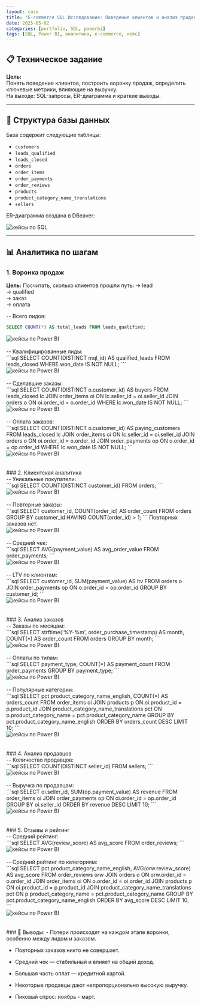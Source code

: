 ```yaml
---
layout: case
title: "E-commerce SQL Исследование: Поведение клиентов и анализ продаж"
date: 2025-05-02
categories: [portfolio, SQL, powerbi]
tags: [SQL, Power BI, аналитика, e-commerce, кейс]
---
```



## 📋 Техническое задание

**Цель:**  
Понять поведение клиентов, построить воронку продаж, определить ключевые метрики, влияющие на выручку.  
На выходе: SQL-запросы, ER-диаграмма и краткие выводы.

---

## 🧩 Структура базы данных

База содержит следующие таблицы:

- `customers`
- `leads_qualified`
- `leads_closed`
- `orders`
- `order_items`
- `order_payments`
- `order_reviews`
- `products`
- `product_category_name_translations`
- `sellers`

ER-диаграмма создана в DBeaver:

   <div class="case-image">
      <img src="{{ site.baseurl }}/assets/images/case6_diagramm.png" alt="кейсы по SQL" class="img-fluid">
    </div>

---

## 📊 Аналитика по шагам

### 1. Воронка продаж

**Цель:** Посчитать, сколько клиентов прошли путь:
→ lead  
→ qualified  
→ заказ  
→ оплата
<br>

-- Всего лидов:  
```sql
SELECT COUNT(*) AS total_leads FROM leads_qualified;
```

   <div class="case-image">
      <img src="{{ site.baseurl }}/assets/images/case6_step1.png" alt="кейсы по Power BI" class="img-fluid w-50">
    </div>

<br>
-- Квалифицированные лиды:
<br> 
```sql
SELECT COUNT(DISTINCT mql_id) AS qualified_leads FROM leads_closed WHERE won_date IS NOT NULL;
```

   <div class="case-image">
      <img src="{{ site.baseurl }}/assets/images/case6_step2.png" alt="кейсы по Power BI" class="img-fluid w-50">
    </div>

<br>
-- Сделавшие заказы:  
<br>
```sql
SELECT COUNT(DISTINCT o.customer_id) AS buyers
FROM leads_closed lc
JOIN order_items oi ON lc.seller_id = oi.seller_id
JOIN orders o ON oi.order_id = o.order_id
WHERE lc.won_date IS NOT NULL;
```

   <div class="case-image">
      <img src="{{ site.baseurl }}/assets/images/case6_step3.png" alt="кейсы по Power BI" class="img-fluid w-50">
    </div>

<br>
-- Оплата заказов:  
<br>
```sql
SELECT COUNT(DISTINCT o.customer_id) AS paying_customers
FROM leads_closed lc
JOIN order_items oi ON lc.seller_id = oi.seller_id
JOIN orders o ON oi.order_id = o.order_id
JOIN order_payments op ON o.order_id = op.order_id
WHERE lc.won_date IS NOT NULL;
```

<div class="case-image">
      <img src="{{ site.baseurl }}/assets/images/case6_step4.png" alt="кейсы по Power BI" class="img-fluid w-50">
    </div>

<br>
<br>
### 2. Клиентская аналитика
<br>
-- Уникальные покупатели:
<br>
```sql
SELECT COUNT(DISTINCT customer_id) FROM orders;
```
<div class="case-image">
      <img src="{{ site.baseurl }}/assets/images/case6_step5.png" alt="кейсы по Power BI" class="img-fluid w-50">
    </div>
<br>
-- Повторные заказы:
<br>
```sql
SELECT customer_id, COUNT(order_id) AS order_count
FROM orders
GROUP BY customer_id
HAVING COUNT(order_id) > 1;
```
Повторных заказов нет.
<div class="case-image">
      <img src="{{ site.baseurl }}/assets/images/case6_step6.png" alt="кейсы по Power BI" class="img-fluid w-50">
    </div>
<br>
-- Средний чек:
<br>
```sql
SELECT AVG(payment_value) AS avg_order_value FROM order_payments;
```

<div class="case-image">
      <img src="{{ site.baseurl }}/assets/images/case6_step7.png" alt="кейсы по Power BI" class="img-fluid w-50">
    </div>
<br>
-- LTV по клиентам:
<br>
```sql
SELECT customer_id, SUM(payment_value) AS ltv
FROM orders o
JOIN order_payments op ON o.order_id = op.order_id
GROUP BY customer_id;
```
<div class="case-image">
      <img src="{{ site.baseurl }}/assets/images/case6_step8.png" alt="кейсы по Power BI" class="img-fluid w-50">
    </div>
<br>
<br>
### 3. Анализ заказов
<br>
-- Заказы по месяцам:
<br>
```sql
SELECT strftime('%Y-%m', order_purchase_timestamp) AS month, COUNT(*) AS order_count
FROM orders
GROUP BY month;
```
<div class="case-image">
      <img src="{{ site.baseurl }}/assets/images/case6_step9.png" alt="кейсы по Power BI" class="img-fluid w-50">
    </div>
<br>
-- Оплаты по типам:
<br>
```sql
SELECT payment_type, COUNT(*) AS payment_count
FROM order_payments
GROUP BY payment_type;
```

<div class="case-image">
      <img src="{{ site.baseurl }}/assets/images/case6_step10.png" alt="кейсы по Power BI" class="img-fluid w-50">
    </div>
<br>
-- Популярные категории:
<br>
```sql
SELECT pct.product_category_name_english, COUNT(*) AS orders_count
FROM order_items oi
JOIN products p ON oi.product_id = p.product_id
JOIN product_category_name_translations pct 
  ON p.product_category_name = pct.product_category_name
GROUP BY pct.product_category_name_english
ORDER BY orders_count DESC
LIMIT 10;
```
<div class="case-image">
      <img src="{{ site.baseurl }}/assets/images/case6_step11.png" alt="кейсы по Power BI" class="img-fluid w-50">
    </div>
<br>
<br>
### 4. Анализ продавцов
<br>
-- Количество продавцов:
<br>
```sql
SELECT COUNT(DISTINCT seller_id) FROM sellers;
```

<div class="case-image">
      <img src="{{ site.baseurl }}/assets/images/case6_step12.png" alt="кейсы по Power BI" class="img-fluid w-50">
    </div>
<br>
-- Выручка по продавцам:
<br>
```sql
SELECT oi.seller_id, SUM(op.payment_value) AS revenue
FROM order_items oi
JOIN order_payments op ON oi.order_id = op.order_id
GROUP BY oi.seller_id
ORDER BY revenue DESC
LIMIT 10;
```

<div class="case-image">
      <img src="{{ site.baseurl }}/assets/images/case6_step13.png" alt="кейсы по Power BI" class="img-fluid w-50">
    </div>
<br>
<br>
### 5. Отзывы и рейтинг
<br>
-- Средний рейтинг:
<br>
```sql
SELECT AVG(review_score) AS avg_score FROM order_reviews;
```
<div class="case-image">
      <img src="{{ site.baseurl }}/assets/images/case6_step14.png" alt="кейсы по Power BI" class="img-fluid w-50">
    </div>
<br>
-- Средний рейтинг по категориям:
<br>
```sql
SELECT pct.product_category_name_english, AVG(orw.review_score) AS avg_score
FROM order_reviews orw
JOIN orders o ON orw.order_id = o.order_id
JOIN order_items oi ON o.order_id = oi.order_id
JOIN products p ON oi.product_id = p.product_id
JOIN product_category_name_translations pct 
  ON p.product_category_name = pct.product_category_name
GROUP BY pct.product_category_name_english
ORDER BY avg_score DESC
LIMIT 10;
```
<div class="case-image">
      <img src="{{ site.baseurl }}/assets/images/case6_step15.png" alt="кейсы по Power BI" class="img-fluid w-50">
    </div>
<br>
<br>
### 📝 Выводы:
- Потери происходят на каждом этапе воронки, особенно между лидом и заказом.

- Повторных заказов никто не совершает.

- Средний чек — стабильный и влияет на общий доход.

- Большая часть оплат — кредитной картой.

- Некоторые продавцы дают непропорционально высокую выручку.

- Пиковый спрос: ноябрь - март.
